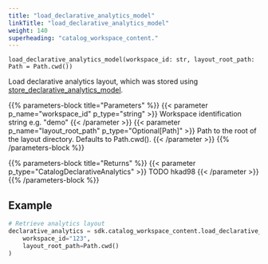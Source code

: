```yaml
---
title: "load_declarative_analytics_model"
linkTitle: "load_declarative_analytics_model"
weight: 140
superheading: "catalog_workspace_content."
---
```


<!-- TODO -->

``load_declarative_analytics_model(workspace_id: str, layout_root_path: Path = Path.cwd())``

Load declarative analytics layout, which was stored using [store_declarative_analytics_model](../store_declarative_analytics_model).

{{% parameters-block  title="Parameters" %}}
{{< parameter p_name="workspace_id" p_type="string" >}}
Workspace identification string e.g. "demo"
{{< /parameter >}}
{{< parameter p_name="layout_root_path" p_type="Optional[Path]" >}}
Path to the root of the layout directory. Defaults to Path.cwd().
{{< /parameter >}}
{{% /parameters-block %}}

{{% parameters-block title="Returns" %}}
{{< parameter p_type="CatalogDeclarativeAnalytics" >}}
TODO hkad98
{{< /parameter >}}
{{% /parameters-block %}}

## Example

```Python
# Retrieve analytics layout
declarative_analytics = sdk.catalog_workspace_content.load_declarative_analytics_model(
    workspace_id="123",
    layout_root_path=Path.cwd()
)
```
